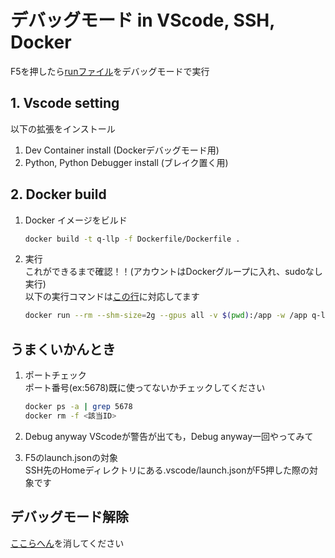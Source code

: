 # デバッグモード in VScode, SSH, Docker
F5を押したら[runファイル](https://github.com/RyuAmakaze/debugmode_docker_vscode/blob/main/.vscode/tasks.json#L7)をデバッグモードで実行

## 1. Vscode setting
以下の拡張をインストール<br>
1. Dev Container install (Dockerデバッグモード用)
2. Python, Python Debugger install (ブレイク置く用)

## 2. Docker build
1. Docker イメージをビルド
   ```bash
   docker build -t q-llp -f Dockerfile/Dockerfile .
   ```
2. 実行 <br>
   これができるまで確認！！(アカウントはDockerグループに入れ、sudoなし実行)<br>
   以下の実行コマンドは[この行](https://github.com/RyuAmakaze/debugmode_docker_vscode/blob/main/.vscode/tasks.json#L7)に対応してます
   ```bash
   docker run --rm --shm-size=2g --gpus all -v $(pwd):/app -w /app q-llp python src/run.py
   ```
## うまくいかんとき
1. ポートチェック<br>
ポート番号(ex:5678)既に使ってないかチェックしてください
   ```bash
   docker ps -a | grep 5678
   docker rm -f <該当ID>
   ```

2. Debug anyway
   VScodeが警告が出ても，Debug anyway一回やってみて

3. F5のlaunch.jsonの対象<br>
   SSH先のHomeディレクトリにある.vscode/launch.jsonがF5押した際の対象です

## デバッグモード解除
[ここらへん](https://github.com/RyuAmakaze/debugmode_docker_vscode/blob/main/src/run.py#L130-L141)を消してください

